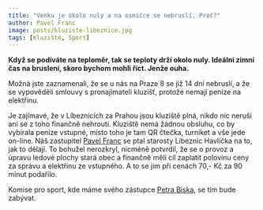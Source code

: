 ```yaml
---
title: "Venku je okolo nuly a na osmičce se nebruslí. Proč?"
author: Pavel Franc
image: posts/kluziste-libeznice.jpg
tags: [Kluziště, Sport]
---
```


**Když se podíváte na teploměr, tak se teploty drží okolo nuly. Ideální zimní čas na bruslení, skoro bychom mohli říct. Jenže ouha.**

Možná jste zaznamenali, že se u nás na Praze 8 se již 14 dní nebruslí, a že se vypověděli smlouvy s pronajímateli kluzišť, protože nemají peníze na elektřinu. 

Je zajímavé, že v Líbeznicích za Prahou jsou kluziště plná, nikdo nic neruší ani se z toho finančně nehroutí. Kluziště nemá žádnou obsluhu, co by vybírala peníze vstupné, místo toho je tam QR čtečka, turniket a vše jede on-line. Náš zastupitel [Pavel Franc](http://praha8.pirati.cz/lide/pavel-franc.html) se ptal starosty Líbeznic Havlíčka na to, jak to dělají. To bohužel nerozkryl, nicméně potvrdil, že se o provoz a úpravu ledové plochy stará obec a finančně měli cíl zaplatit polovinu ceny za správu a elektřinu ze vstupného. A to se jim při cenách 70,- Kč za 90 minut podařilo.

Komise pro sport, kde máme svého zástupce [Petra Bíska](http://praha8.pirati.cz/lide/petr-bisek.html), se tím bude zabývat.
